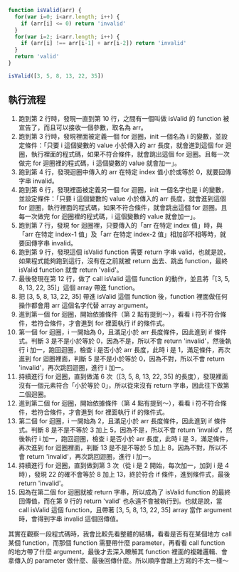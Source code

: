 ``` js
function isValid(arr) {
  for(var i=0; i<arr.length; i++) {
    if (arr[i] <= 0) return 'invalid'
  }
  for(var i=2; i<arr.length; i++) {
    if (arr[i] !== arr[i-1] + arr[i-2]) return 'invalid'
  }
  return 'valid'
}

isValid([3, 5, 8, 13, 22, 35])
```

## 執行流程
1. 跑到第 2 行時，發現一直到第 10 行，之間有一個叫做 isValid 的 function 被宣告了，而且可以接收一個參數，取名為 arr。
2. 跑到第 3 行時，發現裡面被定義一個 for 迴圈，init 一個名為 i 的變數，並設定條件：「只要 i 這個變數的 value 小於傳入的 arr 長度，就會進到這個 for 迴圈，執行裡面的程式碼，如果不符合條件，就會跳出這個 for 迴圈。且每一次做完 for 迴圈裡的程式碼，i 這個變數的 value 就會加一」。
3. 跑到第 4 行，發現迴圈中傳入的 arr 在特定 index 值小於或等於 0，就要回傳字串 invalid。
4. 跑到第 6 行，發現裡面被定義另一個 for 迴圈，init 一個名字也是 i 的變數，並設定條件：「只要 i 這個變數的 value 小於傳入的 arr 長度，就會進到這個 for 迴圈，執行裡面的程式碼，如果不符合條件，就會跳出這個 for 迴圈。且每一次做完 for 迴圈裡的程式碼，i 這個變數的 value 就會加一」。
5. 跑到第 7 行，發現 for 迴圈裡，只要傳入的「arr 在特定 index 值」時，與「arr 在特定 index-1 值」及「arr 在特定 index-2 值」相加卻不相等時，就要回傳字串 invalid。
6. 跑到第 9 行，發現這個 isValid function 需要 return 字串 valid，也就是說，如果程式能夠跑到這行，沒有在之前就被 return 出去、跳出 function，最終 isValid function 就會 return 'valid'。
7. 最後發現在第 12 行，做了 call isValid 這個 function 的動作，並且將「[3, 5, 8, 13, 22, 35]」這個 array 帶進 function。
8. 把 [3, 5, 8, 13, 22, 35] 帶進 isValid 這個 function 後，function 裡面做任何操作都會用 arr 這個名字代替 array argument。
9. 進到第一個 for 迴圈，開始依據條件（第 2 點有提到～），看看 i 符不符合條件，若符合條件，才會進到 for 裡面執行 if 的條件式。
10. 第一個 for 迴圈，i 一開始為 0，且滿足小於 arr 長度條件，因此進到 if 條件式。判斷 3 是不是小於等於 0，因為不是，所以不會 return 'invalid'，然後執行 i 加一，跑回迴圈，檢查 i 是否小於 arr 長度，此時 i 是 1，滿足條件，再次進到 for 迴圈裡面，判斷 5 是不是小於等於 0，因為不對，所以不會 return 'invalid'，再次跳回迴圈，進行 i 加一。
11. 持續進行 for 迴圈，直到做滿 6 次（[3, 5, 8, 13, 22, 35] 的長度），發現裡面沒有一個元素符合「小於等於 0」，所以從來沒有 return 字串，因此往下做第二個迴圈。
12. 進到第二個 for 迴圈，開始依據條件（第 4 點有提到～），看看 i 符不符合條件，若符合條件，才會進到 for 裡面執行 if 的條件式。
13. 第二個 for 迴圈，i 一開始為 2，且滿足小於 arr 長度條件，因此進到 if 條件式。判斷 8 是不是不等於 3 加上 5，因為不是，所以不會 return 'invalid'，然後執行 i 加一，跑回迴圈，檢查 i 是否小於 arr 長度，此時 i 是 3，滿足條件，再次進到 for 迴圈裡面，判斷 13 是不是不等於 5 加上 8，因為不對，所以不會 return 'invalid'，再次跳回迴圈，進行 i 加一。
14. 持續進行 for 迴圈，直到做到第 3 次（從 i 是 2 開始，每次加一，加到 i 是 4 時），發現 22 的確不會等於 8 加上 13，終於符合 if 條件，進到條件式，最後 return 'invalid'。
15. 因為在第二個 for 迴圈就被 return 字串，所以成為了 isValid function 的最終回傳值，而在第 9 行的 return 'valid' 也永遠不會被執行到。也就是說，當 call isValid 這個 function，且帶著 [3, 5, 8, 13, 22, 35] array 當作 argument 時，會得到字串 invalid 這個回傳值。


其實在觀察一段程式碼時，我會比較先看整體的結構，看看是否有在某個地方 call 某個 function，而那個 function 需要帶什麼 parameter，再看看 call function 的地方帶了什麼 argument，最後才去深入瞭解其 function 裡面的複雜邏輯、會拿傳入的 parameter 做什麼、最後回傳什麼。所以順序會跟上方寫的不太一樣～